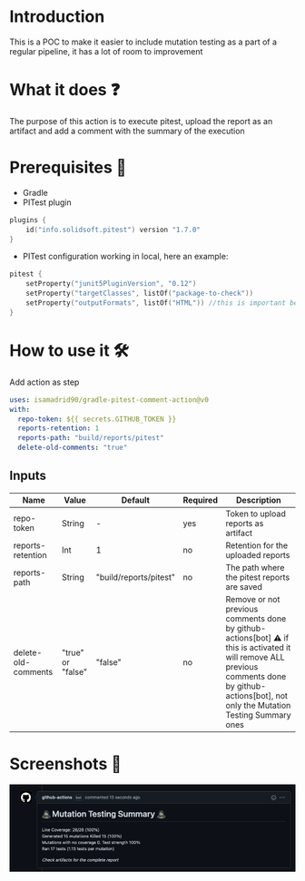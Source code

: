 # Introduction

This is a POC to make it easier to include mutation testing as a part of a regular pipeline,
it has a lot of room to improvement

What it does ❓
============

The purpose of this action is to execute pitest, upload the report as an artifact and
add a comment with the summary of the execution

Prerequisites 📝
============

* Gradle
* PITest plugin

```kotlin
plugins {
    id("info.solidsoft.pitest") version "1.7.0"
}
```

* PITest configuration working in local, here an example:

```kotlin
pitest {
    setProperty("junit5PluginVersion", "0.12")
    setProperty("targetClasses", listOf("package-to-check"))
    setProperty("outputFormats", listOf("HTML")) //this is important because it will update it as an artifact
}
```

How to use it 🛠️
=============

Add action as step

```yaml
uses: isamadrid90/gradle-pitest-comment-action@v0
with:
  repo-token: ${{ secrets.GITHUB_TOKEN }}
  reports-retention: 1
  reports-path: "build/reports/pitest"
  delete-old-comments: "true"
```

Inputs
-------

| Name                | Value             | Default                | Required | Description                                                                                                                                                                                      |
|---------------------|-------------------|------------------------|----------|--------------------------------------------------------------------------------------------------------------------------------------------------------------------------------------------------|
| repo-token          | String            | -                      | yes      | Token to upload reports as artifact                                                                                                                                                              |
| reports-retention   | Int               | 1                      | no       | Retention for the uploaded reports                                                                                                                                                               |
| reports-path        | String            | "build/reports/pitest" | no       | The path where the pitest reports are saved                                                                                                                                                      |
| delete-old-comments | "true" or "false" | "false"                | no       | Remove or not previous comments done by github-actions[bot] ⚠️ if this is activated it will remove ALL previous comments done by github-actions[bot], not only the Mutation Testing Summary ones |

Screenshots 📸
=============
![img.png](img.png)
